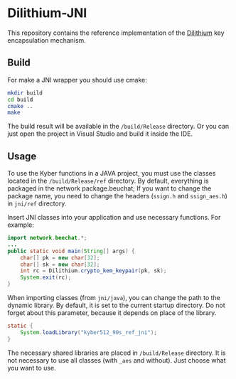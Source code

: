 # Dilithium-JNI

This repository contains the reference implementation of the [Dilithium](https://github.com/pq-crystals/dilithium/) key encapsulation mechanism.

## Build

For make a JNI wrapper you should use cmake:
```sh
mkdir build
cd build
cmake ..
make
```
The build result will be available in the `/build/Release` directory.
Or you can just open the project in Visual Studio and build it inside the IDE.

## Usage

To use the Kyber functions in a JAVA project, you must use the classes located in the `/build/Release/ref` directory.
By default, everything is packaged in the network package.beuchat; If you want to change the package name, you need to change the headers (`ssign.h` and `ssign_aes.h`) in `jni/ref` directory.

Insert JNI classes into your application and use necessary functions. For example:

```java
import network.beechat.*;
...
public static void main(String[] args) {
    char[] pk = new char[32];
    char[] sk = new char[32];
    int rc = Dilithium.crypto_kem_keypair(pk, sk);
    System.exit(rc);
}
```
When importing classes (from `jni/java`), you can change the path to the dynamic library. By default, it is set to the current startup directory. Do not forget about this parameter, because it depends on place of the library.

```java
static {
    System.loadLibrary("kyber512_90s_ref_jni");
}
```

The necessary shared libraries are placed in `/build/Release` directory. It is not necessary to use all classes (with `_aes` and without). Just choose what you want to use.


